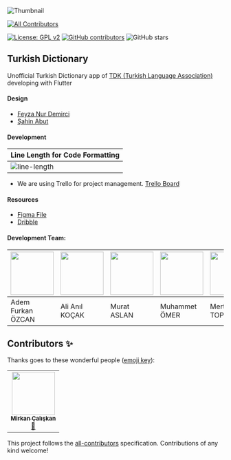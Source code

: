 ![Thumbnail](thumbnail.png)
<!-- ALL-CONTRIBUTORS-BADGE:START - Do not remove or modify this section -->
[![All Contributors](https://img.shields.io/badge/all_contributors-1-orange.svg?style=flat-square)](#contributors-)
<!-- ALL-CONTRIBUTORS-BADGE:END -->

[![License: GPL v2](https://img.shields.io/badge/License-GPL%20v2-blue.svg)](https://www.gnu.org/licenses/old-licenses/gpl-2.0.en.html)
[![GitHub contributors](https://img.shields.io/github/contributors/flutterturkey/turkish-dictionary)](https://github.com/flutterturkey/turkish-dictionary/contributors)
![GitHub stars](https://img.shields.io/github/stars/flutterturkey/turkish-dictionary?style=social)

## Turkish Dictionary

Unofficial Turkish Dictionary app of [TDK (Turkish Language Association)](http://tdk.gov.tr/) developing with Flutter

#### Design

- [Feyza Nur Demirci](https://dribbble.com/feyzademirci)
- [Şahin Abut](https://dribbble.com/sahinabut)

#### Development
| Line Length for Code Formatting |
| ---      |
| ![line-length](https://user-images.githubusercontent.com/21019611/76961012-a3286600-692d-11ea-933c-1c4febff58b7.png) |  

- We are using Trello for project management. [Trello Board](https://trello.com/b/as4TZkdx/turkish-dictionary)


#### Resources

- [Figma File](https://www.figma.com/file/JqpfJNo6eEJzPpTOEi3Irt/TDK-Redesign)  
- [Dribble](https://dribbble.com/shots/10736386-Turkish-Dictionary-Application)

####  Development Team:

| [<img src="https://avatars.githubusercontent.com/u/21019611?v=3" width="100px;"/>](https://github.com/Adem68)|[<img src="https://avatars.githubusercontent.com/u/23120302?v=3" width="100px;"/>](https://github.com/AliAnilKocak)|[<img src="https://avatars.githubusercontent.com/u/24523510?v=3" width="100px;"/>](https://github.com/right7ctrl)|[<img src="https://avatars.githubusercontent.com/u/33984759?v=3" width="100px;"/>](https://github.com/mukireus)|[<img src="https://avatars.githubusercontent.com/u/24685929?v=3" width="100px;"/>](https://github.com/merttoptas)|[<img src="https://avatars.githubusercontent.com/u/26160059?v=3" width="100px;"/>](https://github.com/mirkancal)|
|---|---|---|---|---|---|
|Adem Furkan ÖZCAN|Ali Anıl KOÇAK|Murat ASLAN|Muhammet ÖMER|Mert TOPTAS|Mirkan ÇALIŞKAN|

## Contributors ✨

Thanks goes to these wonderful people ([emoji key](https://allcontributors.org/docs/en/emoji-key)):

<!-- ALL-CONTRIBUTORS-LIST:START - Do not remove or modify this section -->
<!-- prettier-ignore-start -->
<!-- markdownlint-disable -->
<table>
  <tr>
    <td align="center"><a href="https://soundcloud.com/mirkancal13"><img src="https://avatars2.githubusercontent.com/u/26160059?v=4" width="100px;" alt=""/><br /><sub><b>Mirkan Çalışkan</b></sub></a><br /><a href="#maintenance-mirkancal" title="Maintenance">🚧</a></td>
  </tr>
</table>

<!-- markdownlint-enable -->
<!-- prettier-ignore-end -->
<!-- ALL-CONTRIBUTORS-LIST:END -->

This project follows the [all-contributors](https://github.com/all-contributors/all-contributors) specification. Contributions of any kind welcome!